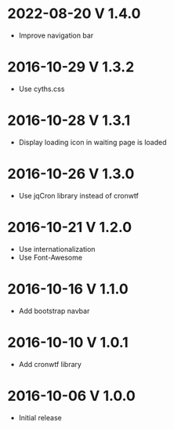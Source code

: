 # 2022-08-20 V 1.4.0
 * Improve navigation bar
# 2016-10-29 V 1.3.2
 * Use cyths.css
# 2016-10-28 V 1.3.1
 * Display loading icon in waiting page is loaded
# 2016-10-26 V 1.3.0
 * Use jqCron library instead of cronwtf
# 2016-10-21 V 1.2.0
 * Use internationalization
 * Use Font-Awesome
# 2016-10-16 V 1.1.0
 * Add bootstrap navbar
# 2016-10-10 V 1.0.1
 * Add cronwtf library
# 2016-10-06 V 1.0.0
 * Initial release